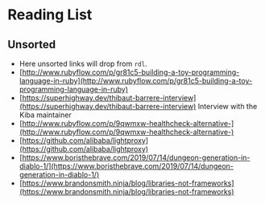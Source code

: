 # Reading List

## Unsorted

* Here unsorted links will drop from `rdl`.
* [http://www.rubyflow.com/p/gr81c5-building-a-toy-programming-language-in-ruby](http://www.rubyflow.com/p/gr81c5-building-a-toy-programming-language-in-ruby) 
* [https://superhighway.dev/thibaut-barrere-interview](https://superhighway.dev/thibaut-barrere-interview) Interview with the Kiba maintainer
* [http://www.rubyflow.com/p/9qwmxw-healthcheck-alternative-](http://www.rubyflow.com/p/9qwmxw-healthcheck-alternative-) 
* [https://github.com/alibaba/lightproxy](https://github.com/alibaba/lightproxy) 
* [https://www.boristhebrave.com/2019/07/14/dungeon-generation-in-diablo-1/](https://www.boristhebrave.com/2019/07/14/dungeon-generation-in-diablo-1/) 
* [https://www.brandonsmith.ninja/blog/libraries-not-frameworks](https://www.brandonsmith.ninja/blog/libraries-not-frameworks) 
